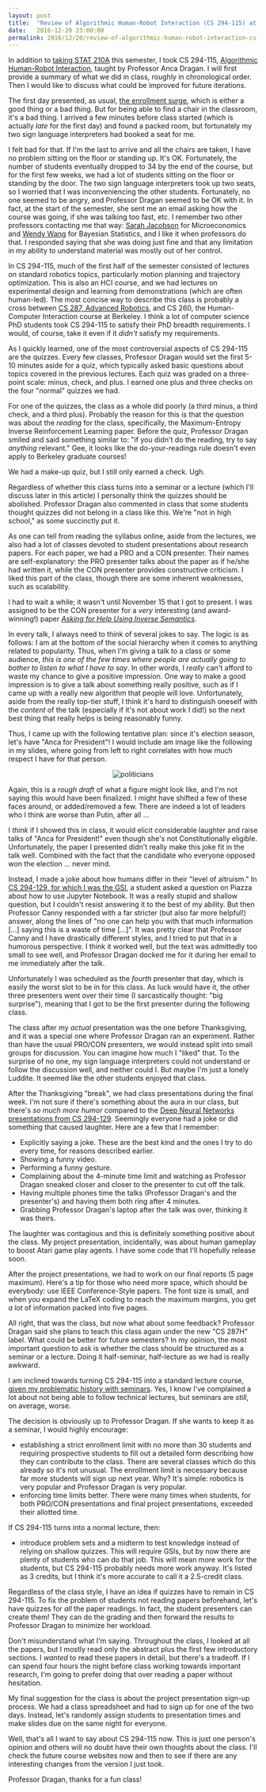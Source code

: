 ```yaml
---
layout: post
title:  "Review of Algorithmic Human-Robot Interaction (CS 294-115) at Berkeley"
date:   2016-12-20 23:00:00
permalink: 2016/12/20/review-of-algorithmic-human-robot-interaction-cs-294-115-at-berkeley/
---
```


In addition to [taking STAT 210A][3] this semester, I took CS 294-115,
[Algorithmic Human-Robot Interaction][1], taught by Professor Anca Dragan.  I
will first provide a summary of what we did in class, roughly in chronological
order. Then I would like to discuss what could be improved for future
iterations.

The first day presented, as usual, [the enrollment surge][5], which is either a
good thing or a bad thing. But for being able to find a chair in the classroom,
it's a bad thing. I arrived a few minutes before class started (which is
actually *late* for the first day) and found a packed room, but fortunately my
two sign language interpreters had booked a seat for me. 

I felt bad for that. If I'm the last to arrive and all the chairs are taken, I
have no problem sitting on the floor or standing up. It's OK. Fortunately, the
number of students eventually dropped to 34 by the end of the course, but for
the first few weeks, we had a lot of students sitting on the floor or standing
by the door. The two sign language interpreters took up two seats, so I worried
that I was inconveniencing the other students. Fortunately, no one seemed to be
angry, and Professor Dragan seemed to be OK with it. In fact, at the start of
the semester, she sent me an email asking how the course was going, if she was
talking too fast, etc. I remember two other professors contacting me that way:
[Sarah Jacobson][6] for Microeconomics and [Wendy Wang][7] for Bayesian
Statistics, and I like it when professors do that.  I responded saying that she
was doing just fine and that any limitation in my ability to understand material
was mostly out of her control.

In CS 294-115, much of the first half of the semester consisted of lectures on
standard robotics topics, particularly motion planning and trajectory
optimization. This is also an HCI course, and we had lectures on experimental
design and learning from demonstrations (which are often human-led). The most
concise way to describe this class is probably a cross between [CS 287, Advanced
Robotics][8], and CS 260, the Human-Computer Interaction course at Berkeley. I
think a lot of computer science PhD students took CS 294-115 to satisfy their
PhD breadth requirements. I would, of course, take it even if it *didn't*
satisfy my requirements.

As I quickly learned, one of the most controversial aspects of CS 294-115 are
the quizzes. Every few classes, Professor Dragan would set the first 5-10
minutes aside for a quiz, which typically asked basic questions about topics
covered in the previous lectures. Each quiz was graded on a three-point scale:
minus, check, and plus. I earned one plus and three checks on the four "normal"
quizzes we had.

For one of the quizzes, the class as a whole did poorly (a third minus, a third
check, and a third plus). Probably the reason for this is that the question was
about the *reading* for the class, specifically, the Maximum-Entropy Inverse
Reinforcement Learning paper. Before the quiz, Professor Dragan smiled and said
something similar to: "if you didn't do the reading, try to say *anything*
relevant." Gee, it looks like the do-your-readings rule doesn't even apply to
Berkeley graduate courses!

We had a make-up quiz, but I still only earned a check.  Ugh.

Regardless of whether this class turns into a seminar or a lecture (which I'll
discuss later in this article) I personally think the quizzes should be
abolished. Professor Dragan also commented in class that some students thought
quizzes did not belong in a class like this. We're "not in high school," as some
succinctly put it.

As one can tell from reading the syllabus online, aside from the lectures, we
also had a lot of classes devoted to student presentations about research
papers. For each paper, we had a PRO and a CON presenter. Their names are
self-explanatory: the PRO presenter talks about the paper as if he/she had
written it, while the CON presenter provides constructive criticism.  I liked
this part of the class, though there are some inherent weaknesses, such as
scalability.

I had to wait a while; it wasn't until November 15 that I got to present. I was
assigned to be the CON presenter for a *very* interesting (and award-winning!)
paper [*Asking for Help Using Inverse Semantics*][10].

In every talk, I always need to think of several jokes to say.  The logic is as
follows: I am at the bottom of the social hierarchy when it comes to anything
related to popularity. Thus, when I'm giving a talk to a class or some audience,
*this is one of the few times where people are actually going to bother to
listen to what I have to say*. In other words, I *really* can't afford to waste
my chance to give a positive impression. One way to make a good impression is to
give a talk about something really positive, such as if I came up with a really
new algorithm that people will love. Unfortunately, aside from the really
top-tier stuff, I think it's hard to distinguish oneself with the *content* of
the talk (especially if it's not about work I did!) so the next best thing that
really helps is being reasonably funny.

Thus, I came up with the following tentative plan: since it's election season,
let's have "Anca for President"!  I would include am image like the following in
my slides, where going from left to right correlates with how much respect I
have for that person.

<p style="text-align:center;">
<img src="{{site.url}}/assets/politicians_respect.png" 
alt="politicians">
</p>

Again, this is a *rough draft* of what a figure might look like, and I'm not
saying this would have been finalized. I might have shifted a few of these faces
around, or added/removed a few. There are indeed a lot of leaders who I think
are worse than Putin, after all ...

I *think* if I showed this in class, it would elicit considerable laughter and
raise talks of "Anca for President!" even though she's not Constitutionally
eligible.  Unfortunately, the paper I presented didn't really make this joke fit
in the talk well. Combined with the fact that the candidate who everyone opposed
won the election ... never mind.

Instead, I made a joke about how humans differ in their "level of altruism." In
[CS 294-129, for which I was the GSI][9], a student asked a question on Piazza
about how to use Jupyter Notebook. It was a really stupid and shallow question,
but I couldn't resist answering it to the best of my ability. But then Professor
Canny responded with a far stricter (but also far more helpful!) answer, along
the lines of "no one can help you with that much information [...] saying this
is a waste of time [...]". It was pretty clear that Professor Canny and I have
drastically different styles, and I tried to put that in a humorous perspective.
I think it worked well, but the text was admittedly too small to see well, and
Professor Dragan docked me for it during her email to me immediately after the
talk.

Unfortunately I was scheduled as the *fourth* presenter that day, which is
easily the worst slot to be in for this class. As luck would have it, the
other three presenters went over their time (I sarcastically thought: "big
surprise"), meaning that I got to be the first presenter during the following
class.

The class after my *actual* presentation was the one before Thanksgiving, and it
was a special one where Professor Dragan ran an experiment. Rather than have the
usual PRO/CON presenters, we would instead split into small groups for
discussion. You can imagine how much I "liked" that. To the surprise of no one,
my sign language interpreters could not understand or follow the discussion
well, and neither could I. But maybe I'm just a lonely Luddite. It seemed like
the other students enjoyed that class.

After the Thanksgiving "break", we had class presentations during the final
week. I'm not sure if there's something about the aura in our class, but there's
*so much more humor* compared to the [Deep Neural Networks presentations from CS
294-129][4].  Seemingly everyone had a joke or did something that caused
laughter. Here are a few that I remember:

- Explicitly saying a joke. These are the best kind and the ones I try to do
  every time, for reasons described earlier.
- Showing a funny video.
- Performing a funny gesture.
- Complaining about the 4-minute time limit and watching as Professor Dragan
  sneaked closer and closer to the presenter to cut off the talk.
- Having multiple phones time the talks (Professor Dragan's and the presenter's)
  and having them both ring after 4 minutes.
- Grabbing Professor Dragan's laptop after the talk was over, thinking it was
  theirs.

The laughter was contagious and this is definitely something positive about the
class. My project presentation, incidentally, was about human gameplay to boost
Atari game play agents. I have some code that I'll hopefully release soon.

After the project presentations, we had to work on our final reports (5 page
maximum).  Here's a tip for those who need more space, which should be
everybody: use IEEE Conference-Style papers. The font size is small, and when
you expand the LaTeX coding to reach the maximum margins, you get *a lot* of
information packed into five pages.

All right, that was the class, but now what about some feedback? Professor
Dragan said she plans to teach this class again under the new "CS 287H" label.
What could be better for future semesters? In my opinion, the most important
question to ask is whether the class should be structured as a seminar or a
lecture. Doing it half-seminar, half-lecture as we had is really awkward.

I am inclined towards turning CS 294-115 into a standard lecture course, [given
my problematic history with seminars][11]. Yes, I know I've complained a lot
about not being able to follow technical lectures, but seminars are *still*, on
average, worse. 

The decision is obviously up to Professor Dragan. If she wants to keep it as a
seminar, I would highly encourage:

- establishing a strict enrollment limit with no more than 30 students and
  requiring prospective students to fill out a detailed form describing how they
  can contribute to the class. There are several classes which do this already
  so it's not unusual. The enrollment limit is necessary because far more
  students will sign up next year. Why? It's simple: robotics is very popular
  and Professor Dragan is very popular.
- enforcing time limits better. There were many times when students, for both
  PRO/CON presentations and final project presentations, exceeded their allotted
  time.

If CS 294-115 turns into a normal lecture, then:

- introduce problem sets and a midterm to test knowledge instead of relying on
  shallow quizzes. This will require GSIs, but by now there are plenty of
  students who can do that job. This will mean more work for the students, but
  CS 294-115 probably needs more work anyway. It's listed as 3 credits, but I
  think it's more accurate to call it a 2.5-credit class.

Regardless of the class style, I have an idea if quizzes have to remain in CS
294-115. To fix the problem of students not reading papers beforehand, let's
have quizzes for *all* the paper readings. In fact, the student presenters can
create them! They can do the grading and then forward the results to Professor
Dragan to minimize her workload.

Don't misunderstand what I'm saying. Throughout the class, I looked at all the
papers, but I mostly read only the abstract plus the first few introductory
sections. I *wanted* to read these papers in detail, but there's a tradeoff. If
I can spend four hours the night before class working towards important
research, I'm going to prefer doing that over reading a paper without
hesitation.

My final suggestion for the class is about the project presentation sign-up
process. We had a class spreadsheet and had to sign up for one of the two days.
Instead, let's randomly assign students to presentation times and make slides
due on the same night for everyone.

Well, that's all I want to say about CS 294-115 now. This is just one person's
opinion and others will no doubt have their own thoughts about the class. I'll
check the future course websites now and then to see if there are any
interesting changes from the version I just took.

Professor Dragan, thanks for a fun class!

[1]:https://people.eecs.berkeley.edu/~anca/AHRI.html
[2]:https://danieltakeshi.github.io/2016/12/19/mitt-romney-should-be-secretary-of-state/
[3]:https://danieltakeshi.github.io/2016/12/20/review-of-theoretical-statistics-stat-210a-at-berkeley/
[4]:https://danieltakeshi.github.io/2016/12/19/reflections-on-being-a-gsi-for-deep-neural-networks-cs-294-129-at-berkeley/
[5]:https://danieltakeshi.github.io/2016-01-10-the-enrollment-surge-in-graduate-courses/
[6]:http://econ.williams.edu/profile/saj2/
[7]:http://www.wellesley.edu/math/faculty/wangw#mQ6j7FM7E4Vg0jLS.97
[8]:https://danieltakeshi.github.io/2015-12-21-review-of-advanced-robotics-cs-287-at-berkeley/
[9]:https://danieltakeshi.github.io/2016/12/19/reflections-on-being-a-gsi-for-deep-neural-networks-cs-294-129-at-berkeley/
[10]:http://cs.brown.edu/courses/csci2951-k/papers/tellex14.pdf
[11]:https://danieltakeshi.github.io/2013/11/10/the-problem-with-seminars/
